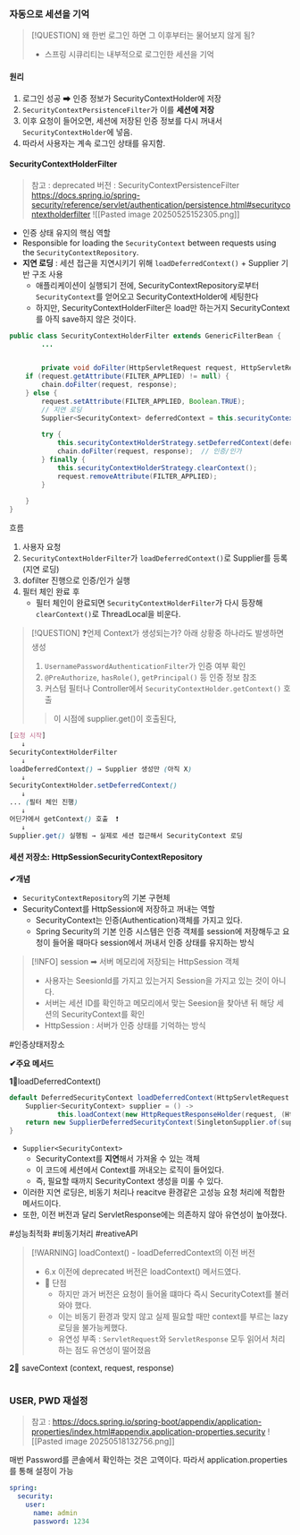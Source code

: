 

### 자동으로 세션을 기억

>[!QUESTION] 왜 한번 로그인 하면 그 이후부터는 물어보지 않게 됨?
>- 스프링 시큐리티는 내부적으로 로그인한 세션을 기억

#### 원리 
1. 로그인 성공 ➡ 인증 정보가 SecurityContextHolder에 저장
2. `SecurityContextPersistenceFilter`가 이를 **세션에 저장**
3. 이후 요청이 들어오면, 세션에 저장된 인증 정보를 다시 꺼내서 `SecurityContextHolder`에 넣음.
4. 따라서 사용자는 계속 로그인 상태를 유지함.

#### SecurityContextHolderFilter
> 참고 : deprecated 버전 : SecurityContextPersistenceFilter 
https://docs.spring.io/spring-security/reference/servlet/authentication/persistence.html#securitycontextholderfilter
![[Pasted image 20250525152305.png]]
- 인증 상태 유지의 핵심 역할 
- Responsible for loading the `SecurityContext` between requests using the `SecurityContextRepository`.
- **지연 로딩** : 세션 접근을 지연시키기 위해 `loadDeferredContext()` + Supplier 기반 구조 사용
	- 애플리케이션이 실행되기 전에, SecurityContextRepository로부터 `SecurityContext`를 얻어오고 SecurityContextHolder에 세팅한다
	- 하지만, SecurityContextHolderFilter은 load만 하는거지 SecurityContext를 아직 save하지 않은 것이다.

```java 
public class SecurityContextHolderFilter extends GenericFilterBean {
		...


		private void doFilter(HttpServletRequest request, HttpServletResponse response, FilterChain chain) throws ServletException, IOException {  
    if (request.getAttribute(FILTER_APPLIED) != null) {  
        chain.doFilter(request, response);  
    } else {  
        request.setAttribute(FILTER_APPLIED, Boolean.TRUE);  
        // 지연 로딩 
        Supplier<SecurityContext> deferredContext = this.securityContextRepository.loadDeferredContext(request);  
  
        try {  
            this.securityContextHolderStrategy.setDeferredContext(deferredContext);  
            chain.doFilter(request, response);  // 인증/인가 
        } finally {  
            this.securityContextHolderStrategy.clearContext();  
            request.removeAttribute(FILTER_APPLIED);  
        }  
  
    }  
}

```
흐름 
1. 사용자 요청 
2. `SecurityContextHolderFilter`가 `loadDeferredContext()`로 Supplier를 등록 (지연 로딩)
3. dofilter 진행으로 인증/인가 실행 
4. 필터 체인 완료 후 
	- 필터 체인이 완료되면 `SecurityContextHolderFilter`가 다시 등장해 `clearContext()`로 ThreadLocal을 비운다.

>[!QUESTION] ❓언제 Context가 생성되는가?
>아래 상황중 하나라도 발생하면 생성 
>1. `UsernamePasswordAuthenticationFilter`가 인증 여부 확인
>2. `@PreAuthorize`, `hasRole()`, `getPrincipal()` 등 인증 정보 참조
>3. 커스텀 필터나 Controller에서 `SecurityContextHolder.getContext()` 호출
>> 이 시점에 supplier.get()이 호출된다, 

```scss
[요청 시작]
   ↓
SecurityContextHolderFilter
   ↓
loadDeferredContext() → Supplier 생성만 (아직 X)
   ↓
SecurityContextHolder.setDeferredContext()
   ↓
... (필터 체인 진행)
   ↓
어딘가에서 getContext() 호출  ❗
   ↓
Supplier.get() 실행됨 → 실제로 세션 접근해서 SecurityContext 로딩
```



#### 세션 저장소: HttpSessionSecurityContextRepository

**✔개념** 
- `SecurityContextRepository`의 기본 구현체
- SecurityContext를 HttpSession에 저장하고 꺼내는 역할
	- SecurityContext는 인증(Authentication)객체를 가지고 있다.
	- Spring Security의 기본 인증 시스템은 인증 객체를 session에 저장해두고 요청이 들어올 때마다 session에서 꺼내서 인증 상태를 유지하는 방식 

> [!INFO] session ➡ 서버 메모리에 저장되는 HttpSession 객체 
> - 사용자는 SeesionId를 가지고 있는거지 Session을 가지고 있는 것이 아니다.
> - 서버는 세션 ID를 확인하고 메모리에서 맞는 Seesion을 찾아낸 뒤 해당 세션의 SecurityContext를 확인
> - HttpSession : 서버가 인증 상태를 기억하는 방식 

#인증상태저장소

**✔주요 메서드**

**1‍⃣**loadDeferredContext()
```java
default DeferredSecurityContext loadDeferredContext(HttpServletRequest request) {  
    Supplier<SecurityContext> supplier = () -> 
		    this.loadContext(new HttpRequestResponseHolder(request, (HttpServletResponse)null));  
    return new SupplierDeferredSecurityContext(SingletonSupplier.of(supplier), SecurityContextHolder.getContextHolderStrategy());  
}
```
- `Supplier<SecurityContext>` 
	- SecurityContext를 **지연**해서 가져올 수 있는 객체
	- 이 코드에 세션에서 Context를 꺼내오는 로직이 들어있다.
	- 즉, 필요할 때까지 SecurityContext 생성을 미룰 수 있다.
- 이러한 지연 로딩은, 비동기 처리나 reacitve 환경같은 고성능 요청 처리에 적합한 메서드이다.
- 또한, 이전 버전과 달리 ServletResponse에는 의존하지 않아 유연성이 높아졌다. 

#성능최적화 #비동기처리 #reativeAPI


> [!WARNING] loadContext() -  loadDeferredContext의 이전 버전 
> - 6.x 이전에  deprecated 버전은 loadContext() 메서드였다. 
> - 💢 단점 
> 	- 하지만 과거 버전은 요청이 들어올 떄마다 즉시 SecurityCotext를 불러와야 했다.
> 	- 이는 비동기 환경과 맞지 않고 실제 필요할 때만 context를 부르는 lazy 로딩을 불가능케했다.
> 	- 유연성 부족 : `ServletRequest`와 `ServletResponse` 모두 읽어서 처리하는 점도 유연성이 떨어졌음




**2‍⃣** saveContext (context, request, response)
```java

```


### USER, PWD 재설정 

> 참고 : https://docs.spring.io/spring-boot/appendix/application-properties/index.html#appendix.application-properties.security
> ![[Pasted image 20250518132756.png]]  




매번 Password를 콘솔에서 확인하는 것은 고역이다.
따라서 application.properties를 통해 설정이 가능 
```yaml
spring:  
  security:  
    user:  
      name: admin   
      password: 1234
```



